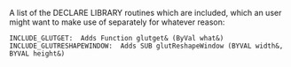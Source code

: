 A list of the DECLARE LIBRARY routines which are included, which an user might want to make use of separately for whatever reason:

	INCLUDE_GLUTGET:  Adds Function glutget& (ByVal what&)
	INCLUDE_GLUTRESHAPEWINDOW:  Adds SUB glutReshapeWindow (BYVAL width&, BYVAL height&)